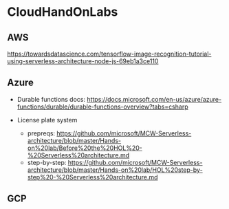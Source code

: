 # CloudHandOnLabs

## AWS
https://towardsdatascience.com/tensorflow-image-recognition-tutorial-using-serverless-architecture-node-js-69eb1a3ce110




## Azure
* Durable functions docs:
https://docs.microsoft.com/en-us/azure/azure-functions/durable/durable-functions-overview?tabs=csharp

* License plate system 
   * prepreqs: https://github.com/microsoft/MCW-Serverless-architecture/blob/master/Hands-on%20lab/Before%20the%20HOL%20-%20Serverless%20architecture.md
   * step-by-step: https://github.com/microsoft/MCW-Serverless-architecture/blob/master/Hands-on%20lab/HOL%20step-by-step%20-%20Serverless%20architecture.md

## GCP

